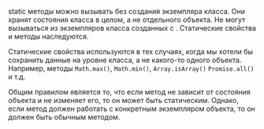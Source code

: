 static методы можно вызывать без создания экземпляра класса. Они хранят состояния класса в целом, а не отдельного объекта. Не могут вызываться из экземпляров класса созданных с . Статические свойства и методы наследуются.

Статические свойства используются в тех случаях, когда мы хотели бы сохранить данные на уровне класса, а не какого-то одного объекта.
Например, методы `Math.max()`, `Math.min()`, `Array.isArray()` `Promise.all()` и т.д.

Общим правилом является то, что если метод не зависит от состояния объекта и не изменяет его, то он может быть статическим. Однако, если метод должен работать с конкретным экземпляром объекта, то он должен быть обычным методом.


